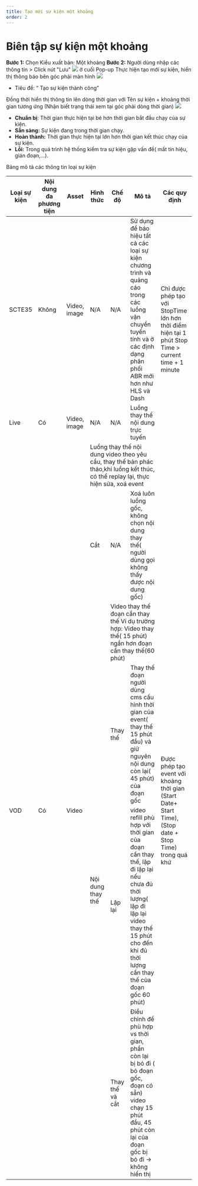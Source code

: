 ```yaml
---
title: Tạo mới sự kiện một khoảng
order: 2
---
```

# Biên tập sự kiện một khoảng
**Bước 1:** Chọn Kiểu xuất bản: Một khoảng
**Bước 2:** Người dùng nhập các thông tin > Click nút "Lưu" ![](/images/Button_Cancel_Save.png)  ở cuối Pop-up
 Thực hiện tạo mới sự kiện, hiển thị thông báo bên góc phải màn hình
![](/images\Notice_success_create_event.png)

* Tiêu đề: “ Tạo sự kiện thành công”

Đồng thời hiển thị thông tin lên dòng thời gian với Tên sự kiện + khoảng thời gian tương ứng
(Nhận biết trạng thái xem tại góc phải dòng thời gian)
![](/images/Status_Event.png)  

* **Chuẩn bị**: Thời gian thực hiện tại bé hơn thời gian bắt đầu chạy của sự kiện.
* **Sẵn sàng:** Sự kiện đang trong thời gian chạy.
* **Hoàn thành:** Thời gian thực hiện tại lớn hơn thời gian kết thúc chạy của sự kiện.
* **Lỗi:** Trong quá trình hệ thống kiểm tra sự kiện gặp vấn đề( mất tín hiệu, gián đoạn,...).

 Bảng mô tả các thông tin loại sự kiện


<table class="tg">
<thead>
  <tr>
    <th class="tg-0pky" style="font-weight:bold" >Loại sự kiện</th>
    <th class="tg-0pky" style="font-weight:bold" >Nội dung đa phương tiện</th>
    <th class="tg-0pky" style="font-weight:bold" >Asset</th>
    <th class="tg-0pky" style="font-weight:bold">Hình thức</th>
    <th class="tg-0pky" style="font-weight:bold">Chế độ</th>
    <th class="tg-0pky" style="font-weight:bold">Mô tả</th>
    <th class="tg-0pky" style="font-weight:bold">Các quy định</th>
  </tr>
</thead>
<tbody>
  <tr>
    <td class="tg-0pky">SCTE35</td>
    <td class="tg-0pky">Không</td>
    <td class="tg-0pky"> Video, image</td>
    <td class="tg-0pky">N/A</td>
    <td class="tg-0pky">N/A</td>
    <td class="tg-0pky">Sử dụng để báo hiệu tất cả các loại sự kiện chương trình và quảng cáo trong các luồng vận chuyển tuyến tính và ở các định dạng phân phối ABR mới hơn như HLS và Dash</td>
    <td class="tg-0pky" rowspan="2" >Chỉ được phép tạo với StopTime lớn hơn thời điểm hiện tại 1 phút Stop Time > current time + 1 minute</td>
  </tr>
  <tr>
    <td class="tg-0pky">Live</td>
    <td class="tg-0pky">Có</td>
    <td class="tg-0pky">Video, image</td>
    <td class="tg-0pky">N/A</td>
    <td class="tg-0pky">N/A</td>
    <td class="tg-0pky">Luồng thay thế nội dung trực tuyến</td>
  </tr>
  <tr>
    <td class="tg-0pky" rowspan="6">VOD</td>
    <td class="tg-0pky" rowspan="6">Có</td>
    <td class="tg-0pky" rowspan="6">Video</td>
    <td class="tg-0pky" colspan="3">Luồng thay thế nội dung video theo yêu cầu, thay thế bản phác thảo,khi luồng kết thúc, có thể replay lại, thực hiện sửa, xoá event</td>
    <td class="tg-0pky" rowspan="6">Được phép tạo event với khoảng thời gian (Start Date+ Start Time), (Stop date + Stop Time) trong quá khứ</td>
  </tr>
  <tr>
    <td class="tg-0pky">Cắt</td>
    <td class="tg-0pky">N/A</td>
    <td class="tg-0pky">Xoá luôn luồng gốc, không chọn nội dung thay thế( người dùng gọi không thấy được nội dung gốc)</td>
  </tr>
  <tr>
    <td class="tg-0pky" rowspan="4">Nội dung thay thế</td>
    <td class="tg-0pky" colspan="2">Video thay thế đoạn cần thay thế Ví dụ trường hợp: Video thay thế( 15 phút) ngắn hơn đoạn cần thay thế(60 phút)</td>
  </tr>
  <tr>
    <td class="tg-0pky">Thay thế</td>
    <td class="tg-0pky">Thay thế đoạn người dùng cms cấu hình thời gian của event( thay thế 15 phút đầu) và giữ nguyên nội dung còn lại( 45 phút) của đoạn gốc</td>
  </tr>
  <tr>
    <td class="tg-0pky">Lặp lại</td>
    <td class="tg-0pky">video refill phù hợp với thời gian của đoạn cần thay thế, lặp đi lặp lại nếu chưa đủ thời lượng( lặp đi lặp lại video thay thế 15 phút cho đến khi đủ thời lượng cần thay thế của đoạn gốc 60 phút)</td>
  </tr>
  <tr>
    <td class="tg-0pky">Thay thế và cắt</td>
    <td class="tg-0pky">Điều chỉnh để phù hợp vs thời gian, phần còn lại bị bỏ đi ( bỏ đoạn gốc, đoạn có sẵn) video chạy 15 phút đầu, 45 phút còn lại của đoạn gốc bị bỏ đi -> không hiển thị</td>
  </tr>
</tbody>
</table>

